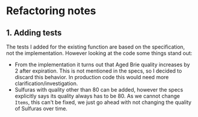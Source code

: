 # Refactoring notes

## 1. Adding tests
The tests I added for the existing function are based on the specification, not the implementation. However looking at the code some things stand out:
- From the implementation it turns out that Aged Brie quality increases by 2 after expiration. This is not mentioned in the specs, so I decided to discard this behavior. In production code this would need more clarification/investigation.
- Sulfuras with quality other than 80 can be added, however the specs explicitly says its quality always has to be 80. As we cannot change `Items`, this can't be fixed, we just go ahead with not changing the quality of Sulfuras over time.
